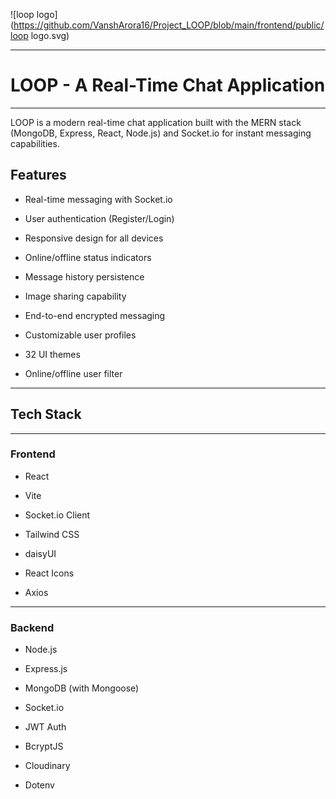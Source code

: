 
![loop logo](https://github.com/VanshArora16/Project_LOOP/blob/main/frontend/public/loop logo.svg)

---
# LOOP - A Real-Time Chat Application

---

LOOP is a modern real-time chat application built with the MERN stack (MongoDB, Express, React, Node.js) and Socket.io for instant messaging capabilities.

## Features

- Real-time messaging with Socket.io

- User authentication (Register/Login)

- Responsive design for all devices

- Online/offline status indicators

- Message history persistence

- Image sharing capability

- End-to-end encrypted messaging

- Customizable user profiles

- 32 UI themes

- Online/offline user filter

---

## Tech Stack

---

### Frontend

- React

- Vite

- Socket.io Client

- Tailwind CSS

- daisyUI

- React Icons

- Axios

---

### Backend

- Node.js

- Express.js

- MongoDB (with Mongoose)

- Socket.io

- JWT Auth

- BcryptJS

- Cloudinary

- Dotenv